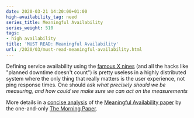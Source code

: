 ```yaml
---
date: 2020-03-21 14:20:00+01:00
high-availability_tag: need
series_title: Meaningful Availability
series_weight: 510
tags:
- high availability
title: 'MUST READ: Meaningful Availability'
url: /2020/03/must-read-meaningful-availability.html
---
```

Defining service availability using the [famous X nines](https://en.wikipedia.org/wiki/High_availability#%22Nines%22) (and all the hacks like "planned downtime doesn't count") is pretty useless in a highly distributed system where the only thing that really matters is the user experience, not ping response times. One should ask *what precisely should we be measuring, and how could we make sure we can act on the measurements*

More details in a [concise analysis](https://blog.acolyer.org/2020/02/26/meaningful-availability/) of the [Meaningful Availability paper](https://www.usenix.org/system/files/nsdi20spring_hauer_prepub.pdf) by the one-and-only [The Morning Paper](https://blog.acolyer.org/).
